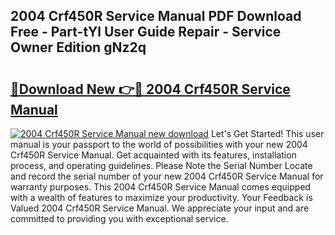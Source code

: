 ## 2004 Crf450R Service Manual PDF Download Free - Part-tYl User Guide Repair - Service Owner Edition gNz2q

# <h2><a href="http://bc39262.oget.top/?id=2004+Crf450R+Service+Manual">🔗Download New 👉🔴 2004 Crf450R Service Manual</a></h2>

[![2004 Crf450R Service Manual new download](https://i.imgur.com/5g1atiW.png)](http://bc39262.oget.top/?id=2004+Crf450R+Service+Manual)
Let's Get Started! This user manual is your passport to the world of possibilities with your new 2004 Crf450R Service Manual. Get acquainted with its features, installation process, and operating guidelines. Please Note the Serial Number Locate and record the serial number of your new 2004 Crf450R Service Manual for warranty purposes. This 2004 Crf450R Service Manual comes equipped with a wealth of features to maximize your productivity. Your Feedback is Valued 2004 Crf450R Service Manual. We appreciate your input and are committed to providing you with exceptional service.
